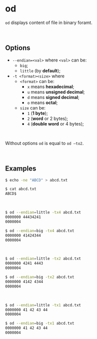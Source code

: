 # od
`od` displays content of file in binary foramt.<br>

<br>

## Options
- `--endian=<val>` where `<val>` can be:
  - `big`;
  - `little` (by **default**);
- `-t <format><size>` where
  - `<format>` can be:
    - `x` means **hexadecimal**;
    - `u` means **unsigned decimal**;
    - `d` means **signed decimal**;
    - `o` means **octal**;
  - `size` can be:
    - `1` (**1 byte**);
    - `2` (**word** or 2 bytes);
    - `4` (**double word** or 4 bytes);

<br>

Without options `od` is equal to `od –to2`.<br>

<br>

## Examples
```bash
$ echo -ne "ABCD" > abcd.txt

$ cat abcd.txt
ABCD$ 
```

<br>

```bash
$ od --endian=little -tx4 abcd.txt
0000000 44434241
0000004

$ od --endian=big -tx4 abcd.txt
0000000 41424344
0000004
```

<br>

```bash
$ od --endian=little -tx2 abcd.txt
0000000 4241 4443
0000004

$ od --endian=big -tx2 abcd.txt
0000000 4142 4344
0000004
```

<br>

```bash
$ od --endian=little -tx1 abcd.txt
0000000 41 42 43 44
0000004

$ od --endian=big -tx1 abcd.txt
0000000 41 42 43 44
0000004
```
